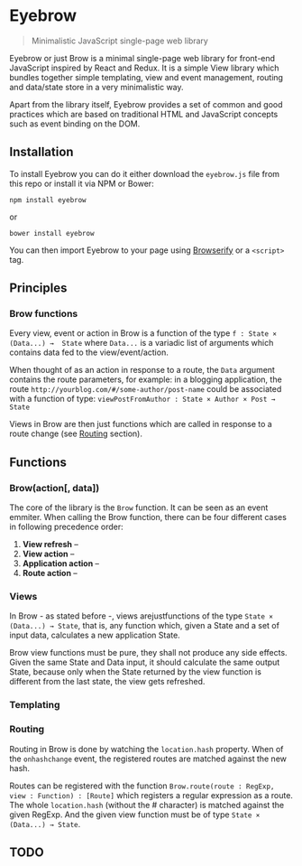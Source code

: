 # Eyebrow
> Minimalistic JavaScript single-page web library

Eyebrow or just Brow is a minimal single-page web library for front-end JavaScript inspired by React and Redux. It is a simple View library which bundles together simple templating, view and event management, routing and data/state store in a very minimalistic way. 

Apart from the library itself, Eyebrow provides a set of common and good practices which are based on traditional HTML and JavaScript concepts such as event binding on the DOM.

## Installation
To install Eyebrow you can do it either download the `eyebrow.js` file from this repo or install it via NPM or Bower:
```
npm install eyebrow
```
or
```
bower install eyebrow
```
You can then import Eyebrow to your page using [Browserify](https://www.npmjs.com/package/browserify) or a `<script>` tag.

## Principles
### Brow functions
Every view, event or action in Brow is a function of the type
```f : State × (Data...) →  State```
where `Data...` is a variadic list of arguments which contains data fed to the view/event/action.

When thought of as an action in response to a route, the `Data` argument contains the route parameters, for example: in a blogging application, the route `http://yourblog.com/#/some-author/post-name` could be associated with a function of type:
```viewPostFromAuthor : State × Author × Post → State```

Views in Brow are then just functions which are called in response to a route change (see [Routing](#routing) section).

## Functions
### Brow(action[, data])
The core of the library is the `Brow` function. It can be seen as an event emmiter. When calling the Brow function, there can be four different cases in following precedence order:
 
1. **View refresh** – 
2. **View action** – 
3. **Application action** –
4. **Route action** –

### Views
In Brow - as stated before -, views arejustfunctions of the type `State × (Data...) → State`, that is, any function which, given a State and a set of input data, calculates a new application State.

Brow view functions must be pure, they shall not produce any side effects. Given the same State and Data input, it should calculate the same output State, because only when the State returned by the view function is different from the last state, the view gets refreshed.

### Templating

### Routing
Routing in Brow is done by watching the `location.hash` property. When of the `onhashchange` event, the registered routes are matched against the new hash.

Routes can be registered with the function
```Brow.route(route : RegExp, view : Function) : [Route]```
which registers a regular expression as a route. The whole `location.hash` (without the # character) is matched against the given RegExp. And the given view function must be of type `State × (Data...) → State`.

## TODO